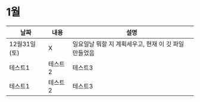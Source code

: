 # 1월

|날짜|내용|설명|
|------|---|---|
|12월31일(토)|X|일요일날 뭐할 지 계획세우고, 현재 이 깃 파일 만들었음|
|테스트1|테스트2|테스트3|
|테스트1|테스트2|테스트3|


